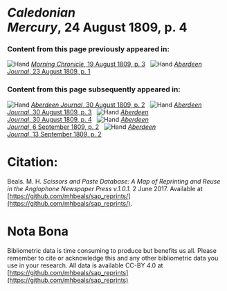 # *Caledonian Mercury*, 24 August 1809, p. 4  
  
### Content from this page previously appeared in:  
![Hand](http://scissorsandpaste.net/wp-content/uploads/2017/06/smallhandpointer.png) [*Morning Chronicle*, 19 August 1809, p. 3](https://mhbeals.github.io/sap_html/Morning-Chronicle/Morning-Chronicle-19-August-1809-p-3)  
![Hand](http://scissorsandpaste.net/wp-content/uploads/2017/06/smallhandpointer.png) [*Aberdeen Journal*, 23 August 1809, p. 1](https://mhbeals.github.io/sap_html/Aberdeen-Journal/Aberdeen-Journal-23-August-1809-p-1)  
  
### Content from this page subsequently appeared in:  
![Hand](http://scissorsandpaste.net/wp-content/uploads/2017/06/smallhandpointer.png) [*Aberdeen Journal*, 30 August 1809, p. 2](https://mhbeals.github.io/sap_html/Aberdeen-Journal/Aberdeen-Journal-30-August-1809-p-2)  
![Hand](http://scissorsandpaste.net/wp-content/uploads/2017/06/smallhandpointer.png) [*Aberdeen Journal*, 30 August 1809, p. 3](https://mhbeals.github.io/sap_html/Aberdeen-Journal/Aberdeen-Journal-30-August-1809-p-3)  
![Hand](http://scissorsandpaste.net/wp-content/uploads/2017/06/smallhandpointer.png) [*Aberdeen Journal*, 30 August 1809, p. 4](https://mhbeals.github.io/sap_html/Aberdeen-Journal/Aberdeen-Journal-30-August-1809-p-4)  
![Hand](http://scissorsandpaste.net/wp-content/uploads/2017/06/smallhandpointer.png) [*Aberdeen Journal*, 6 September 1809, p. 2](https://mhbeals.github.io/sap_html/Aberdeen-Journal/Aberdeen-Journal-6-September-1809-p-2)  
![Hand](http://scissorsandpaste.net/wp-content/uploads/2017/06/smallhandpointer.png) [*Aberdeen Journal*, 13 September 1809, p. 2](https://mhbeals.github.io/sap_html/Aberdeen-Journal/Aberdeen-Journal-13-September-1809-p-2)  


# Citation: 

Beals. M. H. *Scissors and Paste Database: A Map of Reprinting and Reuse in the Anglophone Newspaper Press v.1.0.1.* 2 June 2017. Available at [https://github.com/mhbeals/sap_reprints/](https://github.com/mhbeals/sap_reprints/). 

# Nota Bona

Bibliometric data is time consuming to produce but benefits us all. Please remember to cite or acknowledge this and any other bibliometric data you use in your research. All data is available CC-BY 4.0 at [https://github.com/mhbeals/sap_reprints](https://github.com/mhbeals/sap_reprints)